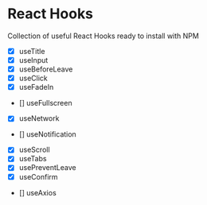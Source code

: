 # React Hooks

Collection of useful React Hooks ready to install with NPM

- [x] useTitle
- [x] useInput
- [x] useBeforeLeave
- [x] useClick
- [x] useFadeIn
- [] useFullscreen
- [x] useNetwork
- [] useNotification
- [x] useScroll
- [x] useTabs
- [x] usePreventLeave
- [x] useConfirm
- [] useAxios
